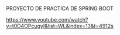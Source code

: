 PROYECTO DE PRACTICA DE SPRING BOOT 




https://www.youtube.com/watch?v=t0D4OPcugyI&list=WL&index=13&t=4912s
